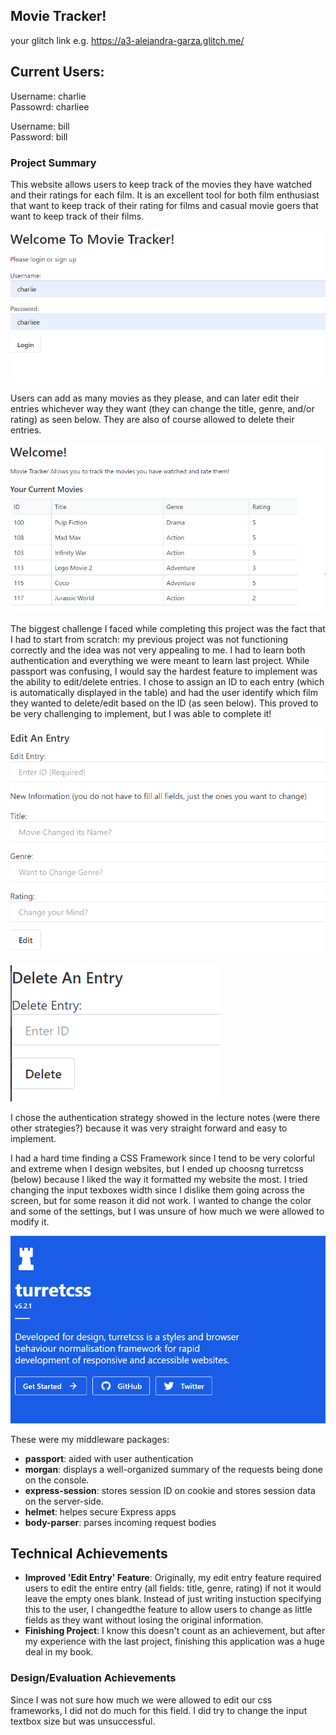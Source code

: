 ## Movie Tracker!

your glitch link e.g. https://a3-alejandra-garza.glitch.me/

## Current Users: 
Username: charlie   
Passowrd: charliee

Username: bill      
Password: bill

### Project Summary
This website allows users to keep track of the movies they have watched and their ratings for each film. It is an excellent tool for both film enthusiast that want to keep track of their rating for films and casual movie goers that want to keep track of their films. 

![alt text](https://github.com/AlejandraGarza42/a3-persistence/blob/master/screenshots/login.PNG)

Users can add as many movies as they please, and can later edit their entries whichever way they want (they can change the title, genre, and/or rating) as seen below. They are also of course allowed to delete their entries. 

![alt text](https://github.com/AlejandraGarza42/a3-persistence/blob/master/screenshots/table.PNG)

The biggest challenge I faced while completing this project was the fact that I had to start from scratch: my previous project was not functioning correctly and the idea was not very appealing to me. I had to learn both authentication and everything we were meant to learn last project.
While passport was confusing, I would say the hardest feature to implement was the ability to edit/delete entries. I chose to assign an ID to each entry (which is automatically displayed in the table) and had the user identify which film they wanted to delete/edit based on the ID (as seen below). This proved to be very challenging to implement, but I was able to complete it!

![alt text](https://github.com/AlejandraGarza42/a3-persistence/blob/master/screenshots/editing%20entry.PNG)

![alt text](https://github.com/AlejandraGarza42/a3-persistence/blob/master/screenshots/deleting%20entry.PNG)

I chose the authentication strategy showed in the lecture notes (were there other strategies?) because it was very straight forward and easy to implement.

I had a hard time finding a CSS Framework since I tend to be very colorful and extreme when I design websites, but I ended up choosng turretcss (below) because I liked the way it formatted my website the most. I tried changing the input texboxes width since I dislike them going across the screen, but for some reason it did not work. I wanted to change the color and some of the settings, but I was unsure of how much we were allowed to modify it. 

![alt text](https://github.com/AlejandraGarza42/a3-persistence/blob/master/screenshots/turretcss.PNG)

These were my middleware packages: 
 - **passport**:        aided with user authentication 
 - **morgan**:          displays a well-organized summary of the requests being done on the console.
 - **express-session**: stores session ID on cookie and stores session data on the server-side.
 - **helmet**:          helpes secure Express apps
 - **body-parser**:     parses incoming request bodies 

## Technical Achievements
- **Improved 'Edit Entry' Feature**: Originally, my edit entry feature required users to edit the entire entry (all fields: title, genre, rating) if not it would leave the empty ones blank. Instead of just writing instuction specifying this to the user, I changedthe feature to allow users to change as little fields as they want without losing the original information.
- **Finishing Project**: I know this doesn't count as an achievement, but after my experience with the last project, finishing this application was a huge deal in my book.

### Design/Evaluation Achievements
Since I was not sure how much we were allowed to edit our css frameworks, I did not do much for this field. I did try to change the input textbox size but was unsuccessful.
